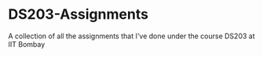 # DS203-Assignments
A collection of all the assignments that I've done under the course DS203 at IIT Bombay
